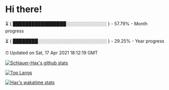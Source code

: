 # Hi there!

⏳ { █████████████████░░░░░░░░░░░░░ } - 57.79% - Month progress

⏳ { ████████░░░░░░░░░░░░░░░░░░░░░░ } - 29.25% - Year progress

⏰ Updated on Sat, 17 Apr 2021 18:12:19 GMT


[![Schlauer-Hax's github stats](https://github-readme-stats.vercel.app/api?username=Schlauer-Hax&show_icons=true&theme=dark&count_private=true)](https://github.com/Schlauer-Hax)


[![Top Langs](https://github-readme-stats.vercel.app/api/top-langs/?username=Schlauer-Hax&layout=compact&theme=dark)](https://github.com/Schlauer-Hax?tab=repositories)


[![Hax's wakatime stats](https://github-readme-stats.vercel.app/api/wakatime?username=Hax&theme=dark)](https://wakatime.com/@Hax)

